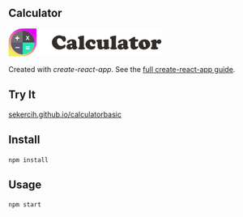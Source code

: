 Calculator
---
<img src="Logotype primary.png" width="60%" height="60%" />

Created with *create-react-app*. See the [full create-react-app guide](https://github.com/facebookincubator/create-react-app/blob/master/packages/react-scripts/template/README.md).



Try It
---

[sekercih.github.io/calculatorbasic](https://github.com/sekercih/calculatorbasic)



Install
---

`npm install`



Usage
---

`npm start`
